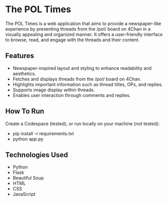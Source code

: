 # The POL Times

The POL Times is a web application that aims to provide a newspaper-like experience by presenting threads from the /pol/ board on 4Chan in a visually appealing and organized manner. It offers a user-friendly interface to browse, read, and engage with the threads and their content.

## Features

- Newspaper-inspired layout and styling to enhance readability and aesthetics.
- Fetches and displays threads from the /pol/ board on 4Chan.
- Highlights important information such as thread titles, OPs, and replies.
- Supports image display within threads.
- Enables user interaction through comments and replies.

## How To Run

Create a Codespace (tested), or run locally on your machine (not tested):

-  pip install -r requirements.txt
-  python app.py

## Technologies Used

- Python
- Flask
- Beautiful Soup
- HTML
- CSS
- JavaScript

